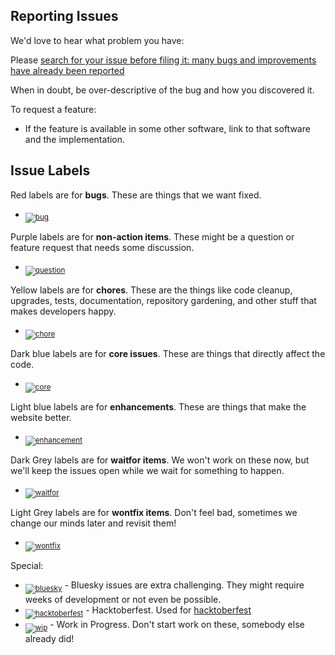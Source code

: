 ## Reporting Issues

We'd love to hear what problem you have:

Please [search for your issue before filing it: many bugs and improvements have already been reported](https://github.com/search?l=&q=repo%3Aglideservers%2FGlideservers-website&type=Issues)


When in doubt, be over-descriptive of the bug and how you discovered it.

To request a feature:

* If the feature is available in some other software, link to that software and the implementation.


## Issue Labels


Red labels are for **bugs**. These are things that we want fixed.

* <sub>[![bug][bug]][bug_link]</sub>

[bug]: http://labl.es/svg?text=bug&bgcolor=ee0701

[bug_link]: https://github.com/GlideServers/Glideservers-website/labels/bug

Purple labels are for **non-action items**. These might be a question or feature request
that needs some discussion.

* <sub>[![question][question]][question_link]</sub>

[question]: http://labl.es/svg?text=question&bgcolor=cc33cc

[question_link]: https://github.com/GlideServers/Glideservers-website/labels/question

Yellow labels are for **chores**. These are the things like code cleanup, upgrades, tests,
documentation, repository gardening, and other stuff that makes developers happy.

* <sub>[![chore][chore]][chore_link]

[chore]: http://labl.es/svg?text=chore&bgcolor=fef2c0

[chore_link]: https://github.com/GlideServers/Glideservers-website/labels/chore

Dark blue labels are for **core issues**. These are things that directly affect the code.

* <sub>[![core][core]][core_link]</sub>

[core]: http://labl.es/svg?text=bug&bgcolor=0052cc

[core_link]: https://github.com/GlideServers/Glideservers-website/labels/core

Light blue labels are for **enhancements**. These are things that make the website better.

* <sub>[![enhancement][enhancement]][enhancement_link]</sub>

[enhancement]: http://labl.es/svg?text=core&bgcolor=006b75

[enhancement_link]: https://github.com/GlideServers/Glideservers-website/labels/enhancement

Dark Grey labels are for **waitfor items**. We won't work on these now, but we'll keep the issues
open while we wait for something to happen.

* <sub>[![waitfor][waitfor]][waitfor_link]</sub>

[waitfor]: http://labl.es/svg?text=waitfor&bgcolor=444

[waitfor_link]: https://github.com/GlideServers/Glideservers-website/labels/waitfor

Light Grey labels are for **wontfix items**. Don't feel bad, sometimes we change our minds later and revisit them!

* <sub>[![wontfix][wontfix]][wontfix_link]</sub>

[wontfix]: http://labl.es/svg?text=wontfix&bgcolor=eee

[wontfix_link]: https://github.com/GlideServers/Glideservers-website/labels/wontfix

Special:

* <sub>[![bluesky][bluesky]][bluesky_link]</sub> -
Bluesky issues are extra challenging. They might require weeks of development or not even be possible.
* <sub>[![hacktoberfest][hacktoberfest]][hacktoberfest_link]</sub> -
Hacktoberfest.  Used for [hacktoberfest](https://hacktoberfest.digitalocean.com/)
* <sub>[![wip][wip]][wip_link]</sub> -
Work in Progress.  Don't start work on these, somebody else already did!

[bluesky]: http://labl.es/svg?text=bluesky&bgcolor=1e96db
[hacktoberfest]: http://labl.es/svg?text=Hacktoberfest&bgcolor=ffa500
[wip]: http://labl.es/svg?text=wip&bgcolor=fbca04

[bluesky_link]: https://github.com/GlideServers/Glideservers-website/labels/bluesky
[hacktoberfest_link]: https://github.com/GlideServers/Glideservers-website/labels/hacktoberfest
[wip_link]: https://github.com/GlideServers/Glideservers-website/labels/wip
